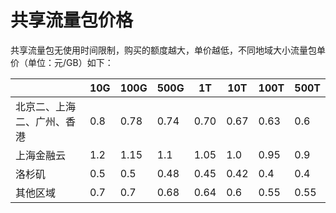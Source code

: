 # 共享流量包价格

共享流量包无使用时间限制，购买的额度越大，单价越低，不同地域大小流量包单价（单位：元/GB）如下：

| |10G|100G|500G|	1T	|10T	|100T|	500T |
|---|---|---|---|---|--|---|---|
|北京二、上海二、广州、香港|0.8|0.78|	0.74	|0.70|	0.67	|0.63|	0.6|
|上海金融云|1.2|1.15|	1.1|	1.05|	1.0|	0.95|	0.9|
洛杉矶|	0.5|	0.5	|0.48|	0.45|	0.42|	0.4|	0.4	|0.4|
其他区域|0.7|	0.7|	0.68|	0.64|	0.6|	0.55|	0.55|	0.55|
